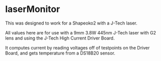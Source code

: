 # laserMonitor

This was designed to work for a Shapeoko2 with a J-Tech laser.

All values here are for use with a 9mm 3.8W 445nm J-Tech laser with G2 lens and using the J-Tech High Current Driver Board.

It computes current by reading voltages off of testpoints on the Driver Board, and gets temperature from a DS18B20 sensor.
